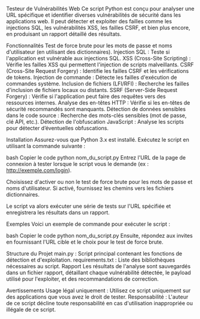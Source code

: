 Testeur de Vulnérabilités Web
Ce script Python est conçu pour analyser une URL spécifique et identifier diverses vulnérabilités de sécurité dans les applications web. Il peut détecter et exploiter des failles comme les injections SQL, les vulnérabilités XSS, les failles CSRF, et bien plus encore, en produisant un rapport détaillé des résultats.

Fonctionnalités
Test de force brute pour les mots de passe et noms d'utilisateur (en utilisant des dictionnaires).
Injection SQL : Teste si l'application est vulnérable aux injections SQL.
XSS (Cross-Site Scripting) : Vérifie les failles XSS qui permettent l'injection de scripts malveillants.
CSRF (Cross-Site Request Forgery) : Identifie les failles CSRF et les vérifications de tokens.
Injection de commande : Détecte les failles d'exécution de commandes système.
Inclusion de fichiers (LFI/RFI) : Recherche les failles d'inclusion de fichiers locaux ou distants.
SSRF (Server-Side Request Forgery) : Vérifie si l'application peut faire des requêtes vers des ressources internes.
Analyse des en-têtes HTTP : Vérifie si les en-têtes de sécurité recommandés sont manquants.
Détection de données sensibles dans le code source : Recherche des mots-clés sensibles (mot de passe, clé API, etc.).
Détection de l'obfuscation JavaScript : Analyse les scripts pour détecter d’éventuelles obfuscations.


Installation
Assurez-vous que Python 3.x est installé.
Exécutez le script en utilisant la commande suivante :

bash
Copier le code
python nom_du_script.py
Entrez l'URL de la page de connexion à tester lorsque le script vous le demande (ex : http://exemple.com/login).

Choisissez d'activer ou non le test de force brute pour les mots de passe et noms d'utilisateur. Si activé, fournissez les chemins vers les fichiers dictionnaires.

Le script va alors exécuter une série de tests sur l'URL spécifiée et enregistrera les résultats dans un rapport.

Exemples
Voici un exemple de commande pour exécuter le script :

bash
Copier le code
python nom_du_script.py
Ensuite, répondez aux invites en fournissant l'URL cible et le choix pour le test de force brute.

Structure du Projet
main.py : Script principal contenant les fonctions de détection et d'exploitation.
requirements.txt : Liste des bibliothèques nécessaires au script.
Rapport
Les résultats de l'analyse sont sauvegardés dans un fichier rapport, détaillant chaque vulnérabilité détectée, le payload utilisé pour l'exploiter, et des recommandations de correction.

Avertissements
Usage légal uniquement : Utilisez ce script uniquement sur des applications que vous avez le droit de tester.
Responsabilité : L'auteur de ce script décline toute responsabilité en cas d'utilisation inappropriée ou illégale de ce script.
